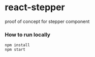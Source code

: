 # react-stepper
proof of concept for stepper component

### How to run locally
`npm install`   
`npm start`
